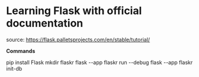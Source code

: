 # Learning Flask with official documentation

source: https://flask.palletsprojects.com/en/stable/tutorial/

**Commands**

pip install Flask
mkdir flaskr
flask --app flaskr run --debug
flask --app flaskr init-db